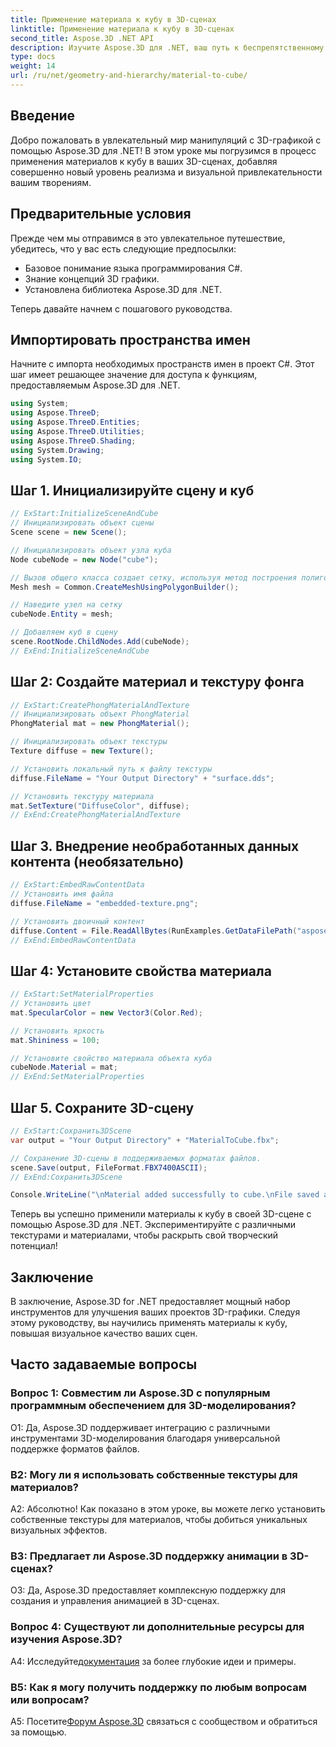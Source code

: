 ```yaml
---
title: Применение материала к кубу в 3D-сценах
linktitle: Применение материала к кубу в 3D-сценах
second_title: Aspose.3D .NET API
description: Изучите Aspose.3D для .NET, ваш путь к беспрепятственному манипулированию 3D-графикой. Легко применяйте материалы, повышайте реалистичность и совершенствуйте свои проекты.
type: docs
weight: 14
url: /ru/net/geometry-and-hierarchy/material-to-cube/
---
```

## Введение

Добро пожаловать в увлекательный мир манипуляций с 3D-графикой с помощью Aspose.3D для .NET! В этом уроке мы погрузимся в процесс применения материалов к кубу в ваших 3D-сценах, добавляя совершенно новый уровень реализма и визуальной привлекательности вашим творениям.

## Предварительные условия

Прежде чем мы отправимся в это увлекательное путешествие, убедитесь, что у вас есть следующие предпосылки:

- Базовое понимание языка программирования C#.
- Знание концепций 3D графики.
- Установлена библиотека Aspose.3D для .NET.

Теперь давайте начнем с пошагового руководства.

## Импортировать пространства имен

Начните с импорта необходимых пространств имен в проект C#. Этот шаг имеет решающее значение для доступа к функциям, предоставляемым Aspose.3D для .NET.

```csharp
using System;
using Aspose.ThreeD;
using Aspose.ThreeD.Entities;
using Aspose.ThreeD.Utilities;
using Aspose.ThreeD.Shading;
using System.Drawing;
using System.IO;
```

## Шаг 1. Инициализируйте сцену и куб

```csharp
// ExStart:InitializeSceneAndCube
// Инициализировать объект сцены
Scene scene = new Scene();

// Инициализировать объект узла куба
Node cubeNode = new Node("cube");

// Вызов общего класса создает сетку, используя метод построения полигонов, чтобы установить экземпляр сетки.
Mesh mesh = Common.CreateMeshUsingPolygonBuilder();

// Наведите узел на сетку
cubeNode.Entity = mesh;

// Добавляем куб в сцену
scene.RootNode.ChildNodes.Add(cubeNode);
// ExEnd:InitializeSceneAndCube
```

## Шаг 2: Создайте материал и текстуру фонга

```csharp
// ExStart:CreatePhongMaterialAndTexture
// Инициализировать объект PhongMaterial
PhongMaterial mat = new PhongMaterial();

// Инициализировать объект текстуры
Texture diffuse = new Texture();

// Установить локальный путь к файлу текстуры
diffuse.FileName = "Your Output Directory" + "surface.dds";

// Установить текстуру материала
mat.SetTexture("DiffuseColor", diffuse);
// ExEnd:CreatePhongMaterialAndTexture
```

## Шаг 3. Внедрение необработанных данных контента (необязательно)

```csharp
// ExStart:EmbedRawContentData
// Установить имя файла
diffuse.FileName = "embedded-texture.png";

// Установить двоичный контент
diffuse.Content = File.ReadAllBytes(RunExamples.GetDataFilePath("aspose-logo.jpg"));
// ExEnd:EmbedRawContentData
```

## Шаг 4: Установите свойства материала

```csharp
// ExStart:SetMaterialProperties
// Установить цвет
mat.SpecularColor = new Vector3(Color.Red);

// Установить яркость
mat.Shininess = 100;

// Установите свойство материала объекта куба
cubeNode.Material = mat;
// ExEnd:SetMaterialProperties
```

## Шаг 5. Сохраните 3D-сцену

```csharp
// ExStart:Сохранить3DScene
var output = "Your Output Directory" + "MaterialToCube.fbx";

// Сохранение 3D-сцены в поддерживаемых форматах файлов.
scene.Save(output, FileFormat.FBX7400ASCII);
// ExEnd:Сохранить3DScene

Console.WriteLine("\nMaterial added successfully to cube.\nFile saved at " + output);
```

Теперь вы успешно применили материалы к кубу в своей 3D-сцене с помощью Aspose.3D для .NET. Экспериментируйте с различными текстурами и материалами, чтобы раскрыть свой творческий потенциал!

## Заключение

В заключение, Aspose.3D for .NET предоставляет мощный набор инструментов для улучшения ваших проектов 3D-графики. Следуя этому руководству, вы научились применять материалы к кубу, повышая визуальное качество ваших сцен.

## Часто задаваемые вопросы

### Вопрос 1: Совместим ли Aspose.3D с популярным программным обеспечением для 3D-моделирования?

О1: Да, Aspose.3D поддерживает интеграцию с различными инструментами 3D-моделирования благодаря универсальной поддержке форматов файлов.

### В2: Могу ли я использовать собственные текстуры для материалов?

А2: Абсолютно! Как показано в этом уроке, вы можете легко установить собственные текстуры для материалов, чтобы добиться уникальных визуальных эффектов.

### В3: Предлагает ли Aspose.3D поддержку анимации в 3D-сценах?

О3: Да, Aspose.3D предоставляет комплексную поддержку для создания и управления анимацией в 3D-сценах.

### Вопрос 4: Существуют ли дополнительные ресурсы для изучения Aspose.3D?

 А4: Исследуйте[документация](https://reference.aspose.com/3d/net/) за более глубокие идеи и примеры.

### В5: Как я могу получить поддержку по любым вопросам или вопросам?

 A5: Посетите[Форум Aspose.3D](https://forum.aspose.com/c/3d/18) связаться с сообществом и обратиться за помощью.